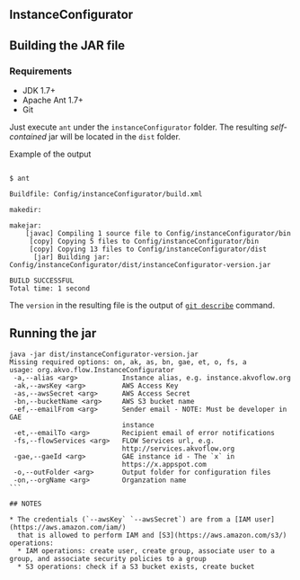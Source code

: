 ## InstanceConfigurator

## Building the JAR file

### Requirements

* JDK 1.7+
* Apache Ant 1.7+
* Git

Just execute `ant` under the `instanceConfigurator` folder.
The resulting _self-contained_ jar will be located in the `dist` folder.


Example of the output

````

$ ant

Buildfile: Config/instanceConfigurator/build.xml

makedir:

makejar:
    [javac] Compiling 1 source file to Config/instanceConfigurator/bin
     [copy] Copying 5 files to Config/instanceConfigurator/bin
     [copy] Copying 13 files to Config/instanceConfigurator/dist
      [jar] Building jar: Config/instanceConfigurator/dist/instanceConfigurator-version.jar

BUILD SUCCESSFUL
Total time: 1 second

````
The `version` in the resulting file is the output of [`git describe`](http://git-scm.com/docs/git-describe) command.

## Running the jar

````
java -jar dist/instanceConfigurator-version.jar
Missing required options: on, ak, as, bn, gae, et, o, fs, a
usage: org.akvo.flow.InstanceConfigurator
 -a,--alias <arg>           Instance alias, e.g. instance.akvoflow.org
 -ak,--awsKey <arg>         AWS Access Key
 -as,--awsSecret <arg>      AWS Access Secret
 -bn,--bucketName <arg>     AWS S3 bucket name
 -ef,--emailFrom <arg>      Sender email - NOTE: Must be developer in GAE
                            instance
 -et,--emailTo <arg>        Recipient email of error notifications
 -fs,--flowServices <arg>   FLOW Services url, e.g.
                            http://services.akvoflow.org
 -gae,--gaeId <arg>         GAE instance id - The `x` in
                            https://x.appspot.com
 -o,--outFolder <arg>       Output folder for configuration files
 -on,--orgName <arg>        Organzation name
```

## NOTES

* The credentials (`--awsKey` `--awsSecret`) are from a [IAM user](https://aws.amazon.com/iam/)
  that is allowed to perform IAM and [S3](https://aws.amazon.com/s3/) operations:
  * IAM operations: create user, create group, associate user to a group, and associate security policies to a group
  * S3 operations: check if a S3 bucket exists, create bucket


